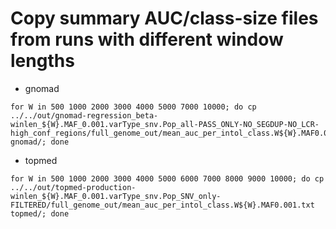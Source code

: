 # Copy summary AUC/class-size files from runs with different window lengths

- gnomad
```
for W in 500 1000 2000 3000 4000 5000 7000 10000; do cp ../../out/gnomad-regression_beta-winlen_${W}.MAF_0.001.varType_snv.Pop_all-PASS_ONLY-NO_SEGDUP-NO_LCR-high_conf_regions/full_genome_out/mean_auc_per_intol_class.W${W}.MAF0.001.txt gnomad/; done
```

- topmed
```
for W in 500 1000 2000 3000 4000 5000 6000 7000 8000 9000 10000; do cp ../../out/topmed-production-winlen_${W}.MAF_0.001.varType_snv.Pop_SNV_only-FILTERED/full_genome_out/mean_auc_per_intol_class.W${W}.MAF0.001.txt topmed/; done
```
